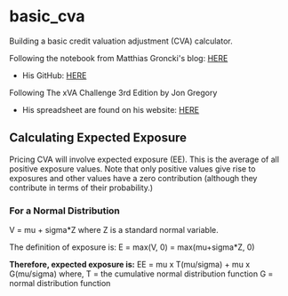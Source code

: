 # basic_cva
Building a basic credit valuation adjustment (CVA) calculator.

Following the notebook from Matthias Groncki's blog: [HERE](https://ipythonquant.wordpress.com/2015/04/13/cva-calculation-with-quantlib-and-python/)
* His GitHub: [HERE](https://github.com/mgroncki/IPythonScripts/blob/master/CVA_calculation_I.ipynb)

Following The xVA Challenge 3rd Edition by Jon Gregory
* His spreadsheet are found on his website: [HERE](https://cvacentral.com/books/credit-value-adjustment/spreadsheets/)

## Calculating Expected Exposure
Pricing CVA will involve expected exposure (EE). This is the average of all positive exposure values. Note that only positive values give rise to exposures and other values have a zero contribution (although they contribute in terms of their probability.)

### For a Normal Distribution
V = mu + sigma*Z
where Z is a standard normal variable.

The definition of exposure is:
E = max(V, 0) = max(mu+sigma*Z, 0)

**Therefore, expected exposure is:**
EE = mu x T(mu/sigma) + mu x G(mu/sigma)
where,
T = the cumulative normal distribution function
G = normal distribution function

